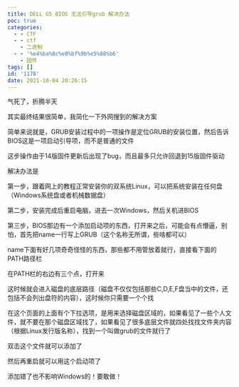 ```yaml
---
title: DELL G5 BIOS 无法引导grub 解决办法
poc: true
categories:
  - - CTF
  - - ctf
    - 二进制
  - - '%e4%ba%8c%e8%bf%9b%e5%88%b6'
    - 固件
tags: []
id: '1178'
date: 2021-10-04 20:26:15
---
```


气死了，折腾半天

其实最终结果很简单，我简化一下外网搜到的解决方案

简单来说就是，GRUB安装过程中的一项操作是定位GRUB的安装位置，然后告诉BIOS这是一项启动引导项，而不是普通的文件

这步操作由于14版固件更新后出现了bug，而且最多只允许回退到15版固件驱动

解决办法是

第一步，跟着网上的教程正常安装你的双系统Linux，可以把系统安装在任何盘（Windows系统盘或者机械数据盘）

第二步，安装完成后重启电脑，进去一次Windows，然后关机进BIOS

第三步，BIOS那边有一个添加启动项的东西，打开来之后，可能会有点懵逼，别怕，首先把name一行写上GRUB（这个名称无所谓，些啥都可以）

name下面有好几项奇奇怪怪的东西，那些都不用管放着就行，直接看下面的PATH路径栏

在PATH栏的右边有三个点，打开来

这时候就会进入磁盘的底层路径（磁盘不仅仅包括那些C,D,E,F盘当中的文件，还包括不会列出盘符的内容），这时候你只需要一个个找

在这个页面的上面有个下拉选项，是用来选择磁盘区域的，如果看见了一些个人文件，就不要在那个磁盘区域找了，如果看见了很多底层文件就四处找找文件夹内容（根据Linux发行版名称），找到一个叫做grub的文件就行了

双击这个文件就可以添加了

然后再重启就可以用这个启动项了

添加错了也不影响Windows的！要敢做！